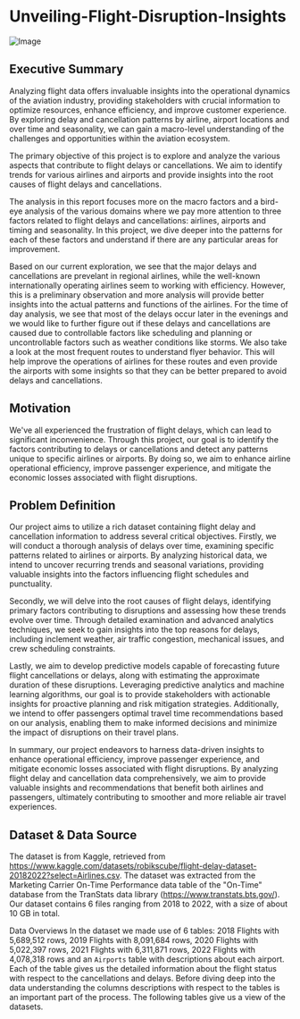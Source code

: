# Unveiling-Flight-Disruption-Insights

![Image](https://github.com/tanvi-sheth/Unveiling-Flight-Disruption-Insights/assets/144172508/c5278a1e-408f-467d-8f53-b72969434ef9)

## Executive Summary
Analyzing flight data offers invaluable insights into the operational dynamics of the aviation industry, providing stakeholders with crucial information to optimize resources, enhance efficiency, and improve customer experience. By exploring delay and cancellation patterns by airline, airport locations and over time and seasonality, we can gain a macro-level understanding of the challenges and opportunities within the aviation ecosystem.

The primary objective of this project is to explore and analyze the various aspects that contribute to flight delays or cancellations. We aim to identify trends for various airlines and airports and provide insights into the root causes of flight delays and cancellations.

The analysis in this report focuses more on the macro factors and a bird-eye analysis of the various domains where we pay more attention to three factors related to flight delays and cancellations: airlines, airports and timing and seasonality. In this project, we dive deeper into the patterns for each of these factors and understand if there are any particular areas for improvement. 

Based on our current exploration, we see that the major delays and cancellations are prevelant in regional airlines, while the well-known internationally operating airlines seem to working with efficiency. However, this is a preliminary observation and more analysis will provide better insights into the actual patterns and functions of the airlines. For the time of day analysis, we see that most of the delays occur later in the evenings and we would like to further figure out if these delays and cancellations are caused due to controllable factors like scheduling and planning or uncontrollable factors such as weather conditions like storms. We also take a look at the most frequent routes to understand flyer behavior. This will help improve the operations of airlines for these routes and even provide the airports with some insights so that they can be better prepared to avoid delays and cancellations.

## Motivation
We've all experienced the frustration of flight delays, which can lead to significant inconvenience. Through this project, our goal is to identify the factors contributing to delays or cancellations and detect any patterns unique to specific airlines or airports. By doing so, we aim to enhance airline operational efficiency, improve passenger experience, and mitigate the economic losses associated with flight disruptions.

## Problem Definition
Our project aims to utilize a rich dataset containing flight delay and cancellation information to address several critical objectives. Firstly, we will conduct a thorough analysis of delays over time, examining specific patterns related to airlines or airports. By analyzing historical data, we intend to uncover recurring trends and seasonal variations, providing valuable insights into the factors influencing flight schedules and punctuality.

Secondly, we will delve into the root causes of flight delays, identifying primary factors contributing to disruptions and assessing how these trends evolve over time. Through detailed examination and advanced analytics techniques, we seek to gain insights into the top reasons for delays, including inclement weather, air traffic congestion, mechanical issues, and crew scheduling constraints.

Lastly, we aim to develop predictive models capable of forecasting future flight cancellations or delays, along with estimating the approximate duration of these disruptions. Leveraging predictive analytics and machine learning algorithms, our goal is to provide stakeholders with actionable insights for proactive planning and risk mitigation strategies. Additionally, we intend to offer passengers optimal travel time recommendations based on our analysis, enabling them to make informed decisions and minimize the impact of disruptions on their travel plans.

In summary, our project endeavors to harness data-driven insights to enhance operational efficiency, improve passenger experience, and mitigate economic losses associated with flight disruptions. By analyzing flight delay and cancellation data comprehensively, we aim to provide valuable insights and recommendations that benefit both airlines and passengers, ultimately contributing to smoother and more reliable air travel experiences.

## Dataset & Data Source
The dataset is from Kaggle, retrieved from https://www.kaggle.com/datasets/robikscube/flight-delay-dataset-20182022?select=Airlines.csv. The dataset was extracted from the Marketing Carrier On-Time Performance data table of the "On-Time" database from the TranStats data library (https://www.transtats.bts.gov/). Our dataset contains 6 files ranging from 2018 to 2022, with a size of about 10 GB in total.

Data Overviews
In the dataset we made use of 6 tables: 2018 Flights with 5,689,512 rows, 2019 Flights with 8,091,684 rows, 2020 Flights with 5,022,397 rows, 2021 Flights with 6,311,871 rows, 2022 Flights with 4,078,318 rows and an `Airports` table with descriptions about each airport. Each of the table gives us the detailed information about the flight status with respect to the cancellations and delays. Before diving deep into the data understanding the columns descriptions with respect to the tables is an important part of the process. The following tables give us a view of the datasets. 

